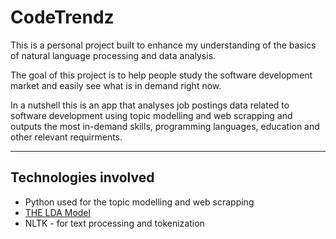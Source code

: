# CodeTrendz
<p>This is a personal project built to enhance my understanding of the basics of natural language processing and data analysis.</p>
<p>The goal of this project is to help people study the software development market and easily see what is in demand right now.</p>
<p>In a nutshell this is an app that analyses job postings data related to software development using topic modelling and web scrapping and outputs the most in-demand skills,
programming languages, education and other relevant requirments.</p>

<hr>

<h2>Technologies involved</h2>
<ul>
  <li>Python used for the topic modelling and web scrapping</li>
  <li><a href="https://towardsdatascience.com/latent-dirichlet-allocation-lda-9d1cd064ffa2">THE LDA Model</a></li>
  <li>NLTK - for text processing and tokenization</li>
</ul>
